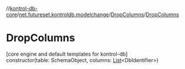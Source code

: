 //[kontrol-db-core](../../../index.md)/[net.futureset.kontroldb.modelchange](../index.md)/[DropColumns](index.md)/[DropColumns](-drop-columns.md)

# DropColumns

[core engine and default templates for kontrol-db]\
constructor(table: SchemaObject, columns: [List](https://kotlinlang.org/api/latest/jvm/stdlib/kotlin.collections/-list/index.html)&lt;DbIdentifier&gt;)
